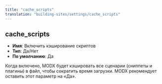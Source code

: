 ```yaml
---
title: "cache_scripts"
translation: "building-sites/settings/cache_scripts"
---
```


## cache_scripts

-   **Имя**: Включить кэширование скриптов
-   **Тип**: Да/Нет
-   **По умолчанию**: Да

Когда включено, MODX будет кэшировать все сценарии (сниппеты и плагины) в файл, чтобы сократить время загрузки. MODX рекомендует оставить этот параметр на «Да».
